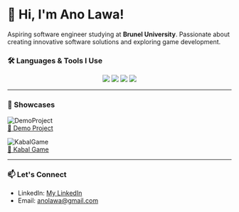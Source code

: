 # 👋 Hi, I'm Ano Lawa!

Aspiring software engineer studying at **Brunel University**. Passionate about creating innovative software solutions and exploring game development.

### 🛠️ Languages & Tools I Use
<div align="center">
  <img src="https://img.shields.io/badge/C%23-239120?style=for-the-badge&logo=c-sharp&logoColor=white" />
  <img src="https://img.shields.io/badge/Unity-000000?style=for-the-badge&logo=unity&logoColor=white" />
  <img src="https://img.shields.io/badge/JavaScript-F7DF1E?style=for-the-badge&logo=javascript&logoColor=black" />
  <img src="https://img.shields.io/badge/Java-F80000?style=for-the-badge&logo=oracle&logoColor=white" />
</div>

---

### 🔭 Showcases

![DemoProject](https://github.com/user-attachments/assets/8dca05e7-acd6-4f68-990f-cb837795a7d6)  
[🔗 Demo Project](https://github.com/Mushroom-Ano/Non-Euclidian-Geometry-Game) 

![KabalGame](https://github.com/user-attachments/assets/8ee83e35-75d4-4387-856c-589e009273c4)  
[🔗 Kabal Game](https://github.com/Mushroom-Ano/KabalMinigame) 

---

### 📫 Let's Connect
- LinkedIn: [My LinkedIn](https://www.linkedin.com/in/ano-lawa-184176236/)
- Email: [anolawa@gmail.com](mailto:anolawa@gmail.com)
